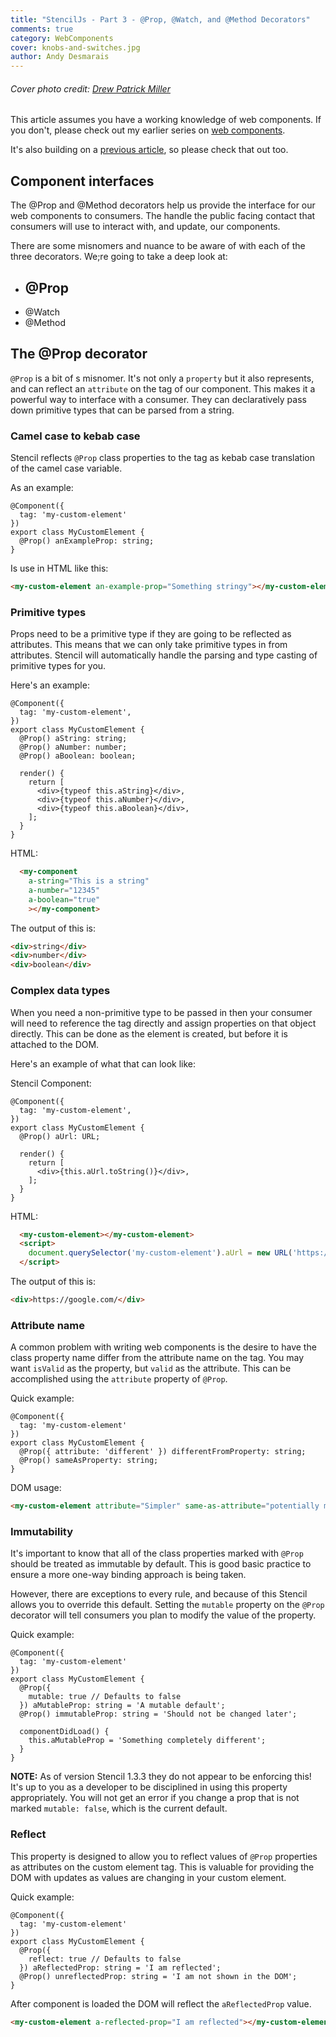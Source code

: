 ```yaml
---
title: "StencilJs - Part 3 - @Prop, @Watch, and @Method Decorators"
comments: true
category: WebComponents
cover: knobs-and-switches.jpg
author: Andy Desmarais
---
```


###### Cover photo credit: [Drew Patrick Miller](https://unsplash.com/@drewpatrickmiller)

This article assumes you have a working knowledge of web components. If you don't, please check out my earlier series on [web components](/web-components-part-1).

It's also building on a [previous article](/stencil-js-part-1), so please check that out too.

## Component interfaces

The @Prop and @Method decorators help us provide the interface for our web components to consumers. The handle the public facing contact that consumers will use to interact with, and update, our components.

There are some misnomers and nuance to be aware of with each of the three decorators. We;re going to take a deep look at:

- @Prop
  -
- @Watch
- @Method

## The @Prop decorator

`@Prop` is a bit of s misnomer. It's not only a `property` but it also represents, and can reflect an `attribute` on the tag of our component. This makes it a powerful way to interface with a consumer. They can declaratively pass down primitive types that can be parsed from a string.

### Camel case to kebab case

Stencil reflects `@Prop` class properties to the tag as kebab case translation of the camel case variable.

As an example:

```tsx
@Component({
  tag: 'my-custom-element'
})
export class MyCustomElement {
  @Prop() anExampleProp: string;
}
```

Is use in HTML like this:

```html
<my-custom-element an-example-prop="Something stringy"></my-custom-element>
```

### Primitive types

Props need to be a primitive type if they are going to be reflected as attributes. This means that we can only take primitive types in from attributes. Stencil will automatically handle the parsing and type casting of primitive types for you.

Here's an example:

```tsx
@Component({
  tag: 'my-custom-element',
})
export class MyCustomElement {
  @Prop() aString: string;
  @Prop() aNumber: number;
  @Prop() aBoolean: boolean;

  render() {
    return [
      <div>{typeof this.aString}</div>,
      <div>{typeof this.aNumber}</div>,
      <div>{typeof this.aBoolean}</div>,
    ];
  }
}
```

HTML:

```html
  <my-component
    a-string="This is a string"
    a-number="12345"
    a-boolean="true"
    ></my-component>
```

The output of this is:

```html
<div>string</div>
<div>number</div>
<div>boolean</div>
```

### Complex data types

When you need a non-primitive type to be passed in then your consumer will need to reference the tag directly and assign properties on that object directly. This can be done as the element is created, but before it is attached to the DOM.

Here's an example of what that can look like:

Stencil Component:

```tsx
@Component({
  tag: 'my-custom-element',
})
export class MyCustomElement {
  @Prop() aUrl: URL;

  render() {
    return [
      <div>{this.aUrl.toString()}</div>,
    ];
  }
}
```

HTML:

```html
  <my-custom-element></my-custom-element>
  <script>
    document.querySelector('my-custom-element').aUrl = new URL('https://google.com');
  </script>
```

The output of this is:

```html
<div>https://google.com/</div>
```

### Attribute name

A common problem with writing web components is the desire to have the class property name differ from the attribute name on the tag. You may want `isValid` as the property, but `valid` as the attribute. This can be accomplished using the `attribute` property of `@Prop`.

Quick example:

```tsx
@Component({
  tag: 'my-custom-element'
})
export class MyCustomElement {
  @Prop({ attribute: 'different' }) differentFromProperty: string;
  @Prop() sameAsProperty: string;
}
```

DOM usage:

```html
<my-custom-element attribute="Simpler" same-as-attribute="potentially more complex"></my-custom-element>
```

### Immutability

It's important to know that all of the class properties marked with `@Prop` should be treated as immutable by default. This is good basic practice to ensure a more one-way binding approach is being taken.

However, there are exceptions to every rule, and because of this Stencil allows you to override this default. Setting the `mutable` property on the `@Prop` decorator will tell consumers you plan to modify the value of the property.

Quick example:

```tsx
@Component({
  tag: 'my-custom-element'
})
export class MyCustomElement {
  @Prop({
    mutable: true // Defaults to false
  }) aMutableProp: string = 'A mutable default';
  @Prop() immutableProp: string = 'Should not be changed later';

  componentDidLoad() {
    this.aMutableProp = 'Something completely different';
  }
}
```

**NOTE:** As of version Stencil 1.3.3 they do not appear to be enforcing this! It's up to you as a developer to be disciplined in using this property appropriately. You will not get an error if you change a prop that is not marked `mutable: false`, which is the current default.

### Reflect

This property is designed to allow you to reflect values of `@Prop` properties as attributes on the custom element tag. This is valuable for providing the DOM with updates as values are changing in your custom element.

Quick example:

```tsx
@Component({
  tag: 'my-custom-element'
})
export class MyCustomElement {
  @Prop({
    reflect: true // Defaults to false
  }) aReflectedProp: string = 'I am reflected';
  @Prop() unreflectedProp: string = 'I am not shown in the DOM';
}
```

After component is loaded the DOM will reflect the `aReflectedProp` value.

```html
<my-custom-element a-reflected-prop="I am reflected"></my-custom-element>
```
